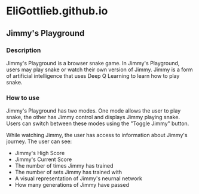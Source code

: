 # EliGottlieb.github.io 
## Jimmy's Playground

### Description

Jimmy's Playground is a browser snake game.
In Jimmy's Playground, users may play snake or watch their own version of Jimmy.
Jimmy is a form of artificial intelligence that uses Deep Q Learning to learn how to play snake.

### How to use

Jimmy's Playground has two modes. One mode allows the user to play snake,
the other has Jimmy control and displays Jimmy playing snake. Users can switch
between these modes using the "Toggle Jimmy" button. 

While watching Jimmy, the user has access to information about Jimmy's journey.
The user can see:
- Jimmy's High Score
- Jimmy's Current Score
- The number of times Jimmy has trained
- The number of sets Jimmy has trained with
- A visual representation of Jimmy's neurnal network
- How many generations of Jimmy have passed
